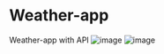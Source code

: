 # Weather-app
Weather-app with API
![image](https://github.com/user-attachments/assets/827e7eb2-16da-493a-a4d7-b74cac769cef)
![image](https://github.com/user-attachments/assets/6fbada7c-6bf7-4f72-8bc8-32097b890cc4)
